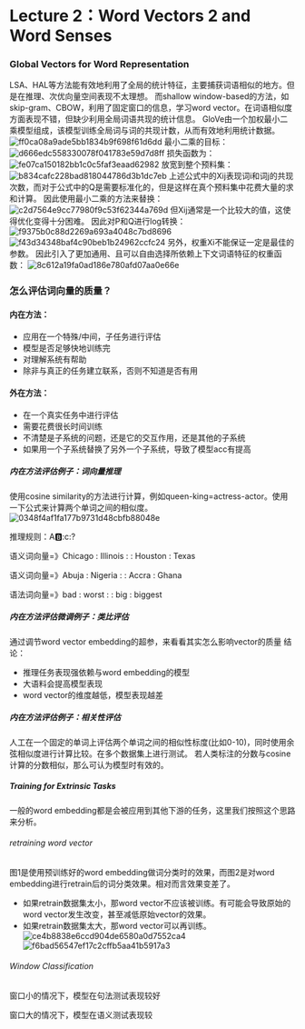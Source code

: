 # Lecture 2：Word Vectors 2 and Word Senses
### Global Vectors for Word Representation
LSA、HAL等方法能有效地利用了全局的统计特征，主要捕获词语相似的地方。但是在推理、次优向量空间表现不太理想。
而shallow window-based的方法，如skip-gram、CBOW，利用了固定窗口的信息，学习word vector。在词语相似度方面表现不错，但缺少利用全局词语共现的统计信息。
GloVe由一个加权最小二乘模型组成，该模型训练全局词与词的共现计数，从而有效地利用统计数据。![ff0ca08a9ade5bb1834b9f698f61d6dd](无标题.resources/B01FDC2A-BCA4-4EF4-A8E9-6EAEB82507D6.png)
最小二乘的目标：
![d666edc558330078f041783e59d7d8ff](无标题.resources/0A48FE0E-0E82-4AA9-AEA0-5162569A8F45.png)
损失函数为：
![fe07ca150182bb1c0c5faf3eaad62982](无标题.resources/371DD99A-4F9E-4525-91BF-8B1E82903BBA.png)
放宽到整个预料集：
![b834cafc228bad818044786d3b1dc7eb](无标题.resources/7F3D627A-3FD6-4F12-82C2-A7F7B79E1799.png)
上述公式中的Xij表现词i和词j的共现次数，而对于公式中的Q是需要标准化的，但是这样在真个预料集中花费大量的求和计算。
因此使用最小二乘的方法来替换：![c2d7564e9cc77980f9c53f62344a769d](无标题.resources/C5994C2E-AF0C-4A81-999C-57BADF30B31C.png)
但Xij通常是一个比较大的值，这使得优化变得十分困难。
因此对P和Q进行log转换：
![f9375b0c88d2269a693a4048c7bd8696](无标题.resources/7442489D-EE0F-4E22-9A7D-7974EC931516.png)
![f43d34348baf4c90beb1b24962ccfc24](无标题.resources/B432A763-ABE9-4C60-B313-8D9C59F770F8.png)
另外，权重Xi不能保证一定是最佳的参数。
因此引入了更加通用、且可以自由选择所依赖上下文词语特征的权重函数：
![8c612a19fa0ad186e780afd07aa0e66e](无标题.resources/432B3696-1C32-498E-92C0-64E2D18A4A76.png)

### 怎么评估词向量的质量？
#### 内在方法：
* 应用在一个特殊/中间，子任务进行评估
* 模型是否足够快地训练完
* 对理解系统有帮助
* 除非与真正的任务建立联系，否则不知道是否有用

#### 外在方法：
* 在一个真实任务中进行评估
* 需要花费很长时间训练
* 不清楚是子系统的问题，还是它的交互作用，还是其他的子系统
* 如果用一个子系统替换了另外一个子系统，导致了模型acc有提高


##### 内在方法评估例子：词向量推理
使用cosine similarity的方法进行计算，例如queen-king=actress-actor。使用一下公式来计算两个单词之间的相似度。
![0348f4af1fa177b9731d48cbfb88048e](无标题.resources/F8ABFC46-4D05-4BAF-B3F9-6C5F5D681464.png)


推理规则：A:b::c:?
  
语义词向量=》Chicago : Illinois : : Houston : Texas

语义词向量=》Abuja : Nigeria : : Accra : Ghana

语法词向量=》bad : worst : : big : biggest

##### 内在方法评估微调例子：类比评估
通过调节word vector embedding的超参，来看看其实怎么影响vector的质量
结论：
* 推理任务表现强依赖与word embedding的模型
* 大语料会提高模型表现
* word vector的维度越低，模型表现越差

##### 内在方法评估例子：相关性评估
人工在一个固定的单词上评估两个单词之间的相似性标度(比如0-10)，同时使用余弦相似度进行计算比较。在多个数据集上进行测试。
若人类标注的分数与cosine计算的分数相似，那么可认为模型时有效的。

##### Training for Extrinsic Tasks
一般的word embedding都是会被应用到其他下游的任务，这里我们按照这个思路来分析。

###### retraining word vector
图1是使用预训练好的word embedding做词分类时的效果，而图2是对word embedding进行retrain后的词分类效果。相对而言效果变差了。
* 如果retrain数据集太小，那word vector不应该被训练。有可能会导致原始的word vector发生改变，甚至减低原始vector的效果。
* 如果retrain数据集太大，那word vector可以再训练。
![ce4b8838e6ccd904de6580a0d7552ca4](无标题.resources/110DEEC9-B127-4BF7-9343-5850027B645C.png)
![f6bad56547ef17c2cffb5aa41b5917a3](无标题.resources/EF9BFE49-81F2-46D3-BE72-80C37C6611AB.png)


###### Window Classification

窗口小的情况下，模型在句法测试表现较好

窗口大的情况下，模型在语义测试表现较
